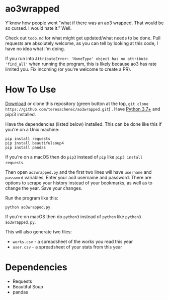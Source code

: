 # ao3wrapped
Y'know how people went "what if there was an ao3 wrapped. That would be so cursed. I would hate it." Well.

Check out `todo.md` for what might get updated/what needs to be done. Pull requests are absolutely welcome, as you can tell by looking at this code, I have no idea what I'm doing.

If you run into `AttributeError: 'NoneType' object has no attribute 'find_all'` when running the program, this is likely because ao3 has rate limited you. Fix incoming (or you're welcome to create a PR).
`

# How To Use
[Download](https://github.com/teresachenec/ao3wrapped/archive/refs/heads/master.zip) or clone this repository (green button at the top, `git clone https://github.com/teresachenec/ao3wrapped.git`) . Have [Python 3.7+](https://www.python.org/downloads/) and pip/3 installed.

Have the dependencies (listed below) installed. This can be done like this if you're on a Unix machine:
```
pip install requests
pip install beautifulsoup4
pip install pandas
```
If you're on a macOS then do `pip3` instead of `pip` like `pip3 install requests`.

Then open `ao3wrapped.py` and the first two lines will have `username` and `password` variables. Enter your ao3 username and password. There are options to scrape your history instead of your bookmarks, as well as to change the year. Save your changes.

Run the program like this:
```
python ao3wrapped.py
```
If you're on macOS then do `python3` instead of `python` like `python3 ao3wrapped.py`.

This will also generate two files:
* `works.csv` - a spreadsheet of the works you read this year
* `user.csv` - a spreadsheet of your stats from this year

# Dependencies
* Requests
* Beautiful Soup
* pandas
